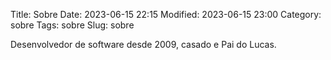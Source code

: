 Title: Sobre
Date: 2023-06-15 22:15
Modified: 2023-06-15 23:00
Category: sobre
Tags: sobre
Slug: sobre


Desenvolvedor de software desde 2009, casado e Pai do Lucas.